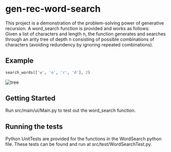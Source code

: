 # gen-rec-word-search
This project is a demonstration of the problem-solving power of generative recursion. A word_search function is provided and works as follows: </br>
Given a list of characters and length n, the function generates and searches through an arity tree of depth n consisting of possible combinations of characters (avoiding redundency by ignoring repeated combinations). 

## Example
```python
search_words(['w', 'o', 'r', 'd'], 2)
```
![tree](https://user-images.githubusercontent.com/46363213/70371915-d0289f80-188d-11ea-8db6-4bdfaf5d36e0.png)

## Getting Started

Run src/main/ui/Main.py to test out the word_search function.

## Running the tests

Python UnitTests are provided for the functions in the WordSearch python file. These tests can be found and run at src/test/WordSearchTest.py. 
